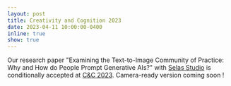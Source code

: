 ```yaml
---
layout: post
title: Creativity and Cognition 2023
date: 2023-04-11 10:00:00-0400
inline: true
show: true
---
```


Our research paper "Examining the Text-to-Image Community of Practice: Why and How do People Prompt Generative AIs?" with [Selas Studio](https://www.selas.ai/) is conditionally accepted at [C&C 2023](https://cc.acm.org/2023/). Camera-ready version coming soon !